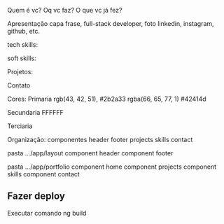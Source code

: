 
Quem é vc?
Oq vc faz?
O que vc já fez?


Apresentação
capa
frase, full-stack developer, foto
linkedin, instagram, github, etc.


tech skills:


soft skills:



Projetos:



Contato




Cores:
Primaria
rgb(43, 42, 51), #2b2a33
rgba(66, 65, 77, 1) #42414d

Secundaria
FFFFFF

Terciaria


Organização:
componentes
    header
    footer
    projects
    skills
    contact


pasta .../app/layout
    component header
    component footer

pasta .../app/portfolio
    component home
    component projects
    component skills
    component contact


## Fazer deploy

Executar comando 
    ng build


